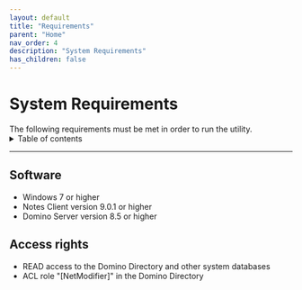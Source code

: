 ```yaml
---
layout: default
title: "Requirements"
parent: "Home"
nav_order: 4
description: "System Requirements"
has_children: false
---
```


<h1>System Requirements</h1>
The following requirements must be met in order to run the utility.

<details close markdown="block">
  <summary>
    Table of contents
  </summary>
  {: .text-delta }
1. TOC
{:toc}
</details>

---

## Software

- Windows 7 or higher
- Notes Client version 9.0.1 or higher
- Domino Server version 8.5 or higher

## Access rights

- READ access to the Domino Directory and other system databases
- ACL role "[NetModifier]" in the Domino Directory
 
